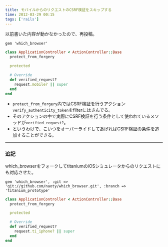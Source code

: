 ```yaml
---
title: モバイルからのリクエストのCSRF検証をスキップする
time: 2012-03-29 00:15
tags: ['rails']
---
```


以前書いた内容が動かなかったので、再投稿。

```ruby:Gemfile
gem 'which_browser'
```

```ruby:application_controller.rb
class ApplicationController < ActionController::Base
  protect_from_forgery

  protected

  # Override
  def verified_request?
    request.mobile? || super
  end
end
```

- `protect_from_forgery`内ではCSRF検証を行うアクション`verify_authenticity_token`をfilterにはさんでる。
- そのアクションの中で実際にCSRF検証を行う条件として使われているメソッドが`verified_request?`。
- というわけで、こいつをオーバーライドしてあげればCSRF検証の条件を追加することができる。

---
### 追記

which_browserをフォークしてtitaniumのiOSシミュレータからのリクエストにも対応させた。

```ruby:Gemfile
gem 'which_browser', :git => 'git://github.com/naoty/which_browser.git', :branch => 'titanium_prototype'
```

```ruby:application_controller.rb
class ApplicationController < ActionController::Base
  protect_from_forgery

  protected

  # Override
  def verified_request?
    request.ti_iphone? || super
  end
end
```
